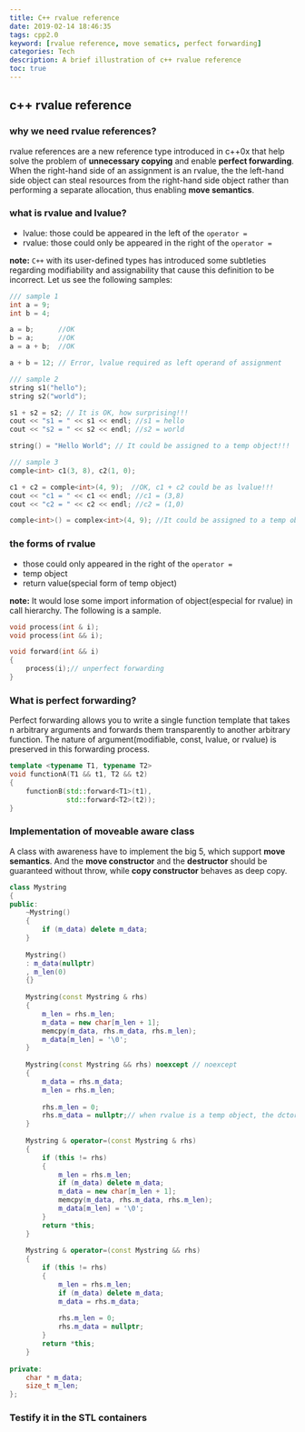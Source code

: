 ```yaml
---
title: C++ rvalue reference
date: 2019-02-14 18:46:35
tags: cpp2.0
keyword: [rvalue reference, move sematics, perfect forwarding]
categories: Tech
description: A brief illustration of c++ rvalue reference
toc: true
---
```

## c++ rvalue reference

### why we need rvalue references?

rvalue references are a new reference type introduced in c++0x that help solve the problem of **unnecessary copying** and enable **perfect forwarding**. When the right-hand side of an assignment is an rvalue, the the left-hand side object can steal resources from the right-hand side object rather than performing a separate allocation, thus enabling **move semantics**.
<!--more-->

### what is rvalue and lvalue?

- lvalue: those could be appeared in the left of the `operator =`
- rvalue: those could only be appeared in the right of the `operator =`

**note:** `C++` with its user-defined types has introduced some subtleties regarding modifiability and assignability that cause this definition to be incorrect. Let us see the following samples:

```c++
/// sample 1
int a = 9;
int b = 4;

a = b;      //OK
b = a;      //OK
a = a + b;  //OK

a + b = 12; // Error, lvalue required as left operand of assignment

/// sample 2
string s1("hello");
string s2("world");

s1 + s2 = s2; // It is OK, how surprising!!!
cout << "s1 = " << s1 << endl; //s1 = hello
cout << "s2 = " << s2 << endl; //s2 = world

string() = "Hello World"; // It could be assigned to a temp object!!!

/// sample 3
comple<int> c1(3, 8), c2(1, 0);

c1 + c2 = comple<int>(4, 9);  //OK, c1 + c2 could be as lvalue!!!
cout << "c1 = " << c1 << endl; //c1 = (3,8)
cout << "c2 = " << c2 << endl; //c2 = (1,0)

comple<int>() = complex<int>(4, 9); //It could be assigned to a temp object!!!
```

### the forms of rvalue

- those could only appeared in the right of the `operator =`
- temp object
- return value(special form of temp object)

**note:** It would lose some import information of object(especial for rvalue) in call hierarchy. The following is a sample.

```c++
void process(int & i);
void process(int && i);

void forward(int && i)
{
    process(i);// unperfect forwarding
}
```

### What is perfect forwarding?

Perfect forwarding allows you to write a single function template that takes n arbitrary arguments and forwards them transparently to another arbitrary function. The nature of argument(modifiable, const, lvalue, or rvalue) is preserved in this forwarding process. 

```c++
template <typename T1, typename T2>
void functionA(T1 && t1, T2 && t2)
{
    functionB(std::forward<T1>(t1), 
              std::forward<T2>(t2));
}
```

### Implementation of moveable aware class

A  class with awareness have to implement the big 5, which support **move semantics**. And the **move constructor** and the **destructor** should be guaranteed  without throw, while **copy constructor** behaves as deep copy.

```c++
class Mystring
{
public:
    ~Mystring()  
    { 
        if (m_data) delete m_data; 
    }
    
    Mystring() 
    : m_data(nullptr)
    , m_len(0)
    {}
    
    Mystring(const Mystring & rhs)
    {
        m_len = rhs.m_len;
        m_data = new char[m_len + 1];
        memcpy(m_data, rhs.m_data, rhs.m_len);
        m_data[m_len] = '\0';
    }
    
    Mystring(const Mystring && rhs) noexcept // noexcept
    {
        m_data = rhs.m_data;
        m_len = rhs.m_len;
        
        rhs.m_len = 0;
        rhs.m_data = nullptr;// when rvalue is a temp object, the dctor will be called while it leaves the efficetive domain(eg: as a function parameter)
    }
    
    Mystring & operator=(const Mystring & rhs)
    {
        if (this != rhs) 
        {
            m_len = rhs.m_len;
            if (m_data) delete m_data;
            m_data = new char[m_len + 1];
            memcpy(m_data, rhs.m_data, rhs.m_len);
            m_data[m_len] = '\0';
        }
        return *this;
    }
    
    Mystring & operator=(const Mystring && rhs)
    {
        if (this != rhs)
        {
            m_len = rhs.m_len;
            if (m_data) delete m_data;
            m_data = rhs.m_data;
         
            rhs.m_len = 0;
            rhs.m_data = nullptr;
        }
        return *this;
    }
 
private:
    char * m_data; 
    size_t m_len;
};
```

### Testify it in the STL containers

